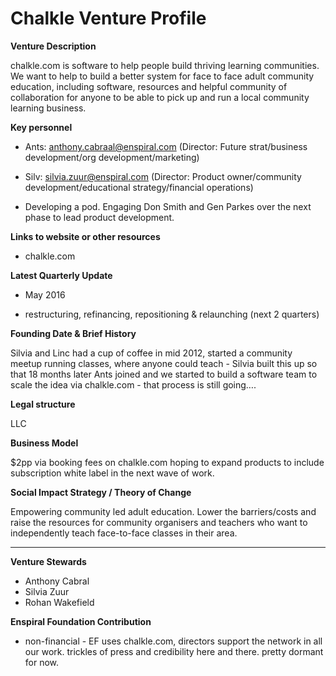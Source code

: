 # Chalkle Venture Profile

**Venture Description**

chalkle.com is software to help people build thriving learning communities. We want to help to build a better system for face to face adult community education, including software, resources and helpful community of collaboration for anyone to be able to pick up and run a local community learning business. 

**Key personnel**

*	Ants: anthony.cabraal@enspiral.com (Director: Future strat/business development/org development/marketing)
*	Silv: silvia.zuur@enspiral.com (Director: Product owner/community development/educational strategy/financial operations)

* Developing a pod. Engaging Don Smith and Gen Parkes over the next phase to lead product development. 

**Links to website or other resources**
* chalkle.com

**Latest Quarterly Update**

* May 2016

* restructuring, refinancing, repositioning & relaunching (next 2 quarters)

**Founding Date & Brief History**

Silvia and Linc had a cup of coffee in mid 2012, started a community meetup running classes, where anyone could teach - Silvia built this up so that 18 months later Ants joined and we started to build a software team to scale the idea via chalkle.com - that process is still going….

**Legal structure**

LLC

**Business Model**

$2pp via booking fees on chalkle.com
hoping to expand products to include subscription white label in the next wave of work. 

**Social Impact Strategy / Theory of Change**

Empowering community led adult education. Lower the barriers/costs and raise the resources for community organisers and teachers who want to independently teach face-to-face classes in their area. 

---

**Venture Stewards** 

* Anthony Cabral 
* Silvia Zuur
* Rohan Wakefield

**Enspiral Foundation Contribution**

* non-financial - EF uses chalkle.com, directors support the network in all our work. trickles of press and credibility here and there. pretty dormant for now. 
